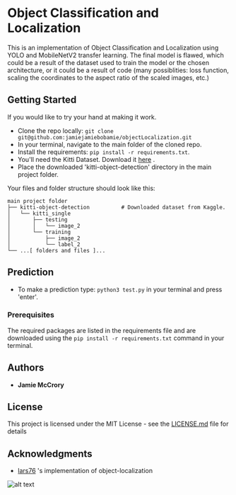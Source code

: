 # Object Classification and Localization

This is an implementation of Object Classification and Localization using YOLO and MobileNetV2 transfer learning. The final model is flawed, which could be a result of the dataset used to train the model or the chosen architecture, or it could be a result of code (many possiblities: loss function, scaling the coordinates to the aspect ratio of the scaled images, etc.)

## Getting Started

If you would like to try your hand at making it work.

* Clone the repo locally:
```git clone git@github.com:jamiejamiebobamie/objectLocalization.git```
* In your terminal, navigate to the main folder of the cloned repo.
* Install the requirements:
```pip install -r requirements.txt```.
* You'll need the Kitti Dataset. Download it [here](https://www.kaggle.com/twaldo/kitti-object-detection/download) .
* Place the downloaded 'kitti-object-detection' directory in the main project folder.

Your files and folder structure should look like this:
```
main project folder
├── kitti-object-detection          # Downloaded dataset from Kaggle.
│   └── kitti_single               
│       ├── testing
│       │   └── image_2
│       └── training
│           ├── image_2
│           └── label_2
└── ...[ folders and files ]...
```

## Prediction
* To make a prediction type:
```python3 test.py```
in your terminal and press 'enter'.

### Prerequisites

The required packages are listed in the requirements file and are downloaded using the
```pip install -r requirements.txt``` command in your terminal.

## Authors

* **Jamie McCrory**

## License

This project is licensed under the MIT License - see the [LICENSE.md](LICENSE.md) file for details

## Acknowledgments

* [lars76](https://github.com/lars76/object-localization) 's implementation of object-localization

![alt text](./results_images/000000.png)
